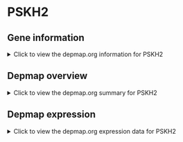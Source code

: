 <h1>PSKH2</h1>

<h2>Gene information</h2>
<details>
  <summary>Click to view the depmap.org information for PSKH2</summary>
  <iframe src="https://depmap.org/portal/gene/PSKH2?tab=about" style="border:none;width:100%;height:800px"></iframe>
</details>

<h2>Depmap overview</h2>
<details>
  <summary>Click to view the depmap.org summary for PSKH2</summary>
  <iframe src="https://depmap.org/portal/gene/PSKH2?tab=overview" style="border:none;width:100%;height:800px"></iframe>
</details>

<h2>Depmap expression</h2>
<details>
  <summary>Click to view the depmap.org expression data for PSKH2</summary>
  <iframe src="https://depmap.org/portal/gene/PSKH2?tab=characterization" style="border:none;width:100%;height:800px"></iframe>
</details>


<!--
<h2>Reactome Pathway diagram</h2>
PNAME
-->


